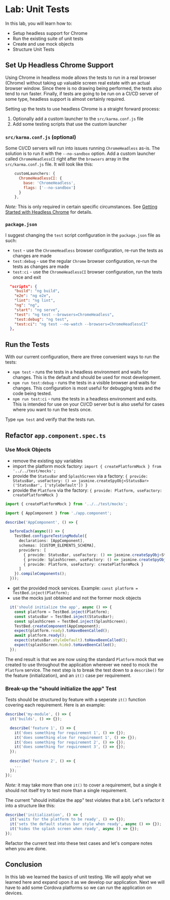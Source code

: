 # Lab: Unit Tests

In this lab, you will learn how to:

* Setup headless support for Chrome
* Run the existing suite of unit tests
* Create and use mock objects
* Structure Unit Tests

## Set Up Headless Chrome Support

Using Chrome in headless mode allows the tests to run in a real browser (Chrome) without taking up valuable screen real estate with an actual browser window. Since there is no drawing being performed, the tests also tend to run faster. Finally, if tests are going to be run on a CI/CD server of some type, headless support is almost certainly required.

Setting up the tests to use headless Chrome is a straight forward process:

1. Optionally add a custom launcher to the `src/karma.conf.js` file
1. Add some testing scripts that use the custom launcher

### `src/karma.conf.js` (optional)

Some CI/CD servers will run into issues running `ChromeHeadless` as-is. The solution is to run it with the `--no-sandbox` option. Add a custom launcher called `ChromeHeadlessCI` right after the `browsers` array in the `src/karma.conf.js` file. It will look like this:

```JavaScript
    customLaunchers: {
      ChromeHeadlessCI: {
        base: 'ChromeHeadless',
        flags: ['--no-sandbox']
      }
    },
```

*Note:* This is only required in certain specific circumstances. See <a href="https://developers.google.com/web/updates/2017/04/headless-chrome" target="_blank">Getting Started with Headless Chrome</a> for details.

### `package.json`

I suggest changing the `test` script configuration in the `package.json` file as such:

- `test` - use the `ChromeHeadless` browser configuration, re-run the tests as changes are made
- `test:debug` - use the regular `Chrome` browser configuration, re-run the tests as changes are made
- `test:ci` - use the `ChromeHeadlessCI` browser configuration, run the tests once and exit

```JSON
  "scripts": {
    "build": "ng build",
    "e2e": "ng e2e",
    "lint": "ng lint",
    "ng": "ng",
    "start": "ng serve",
    "test": "ng test --browsers=ChromeHeadless",
    "test:debug": "ng test",
    "test:ci": "ng test --no-watch --browsers=ChromeHeadlessCI"
  },
```

## Run the Tests

With our current configuration, there are three convenient ways to run the tests:

- `npm test` - runs the tests in a headless environment and waits for changes. This is the default and should be used for most development.
- `npm run test:debug` - runs the tests in a visible browser and waits for changes. This configuration is most useful for debugging tests and the code being tested.
- `npm run test:ci` - runs the tests in a headless environment and exits. This is intended for use on your CI/CD server but is also useful for cases where you want to run the tests once.

Type `npm test` and verify that the tests run.

## Refactor `app.component.spec.ts`

### Use Mock Objects

- remove the existing spy variables
- import the platform mock factory: `import { createPlatformMock } from '../../test/mocks';`
- provide the `StatusBar` and `SplashScreen` via a factory: `{ provide: StatusBar, useFactory: () => jasmine.createSpyObj<StatusBar>('StatusBar', ['styleDefault']) }`
- provide the `Platform` via the factory: `{ provide: Platform, useFactory: createPlatformMock }`

```TypeScript
import { createPlatformMock } from '../../test/mocks';

import { AppComponent } from './app.component';

describe('AppComponent', () => {

  beforeEach(async(() => {
    TestBed.configureTestingModule({
      declarations: [AppComponent],
      schemas: [CUSTOM_ELEMENTS_SCHEMA],
      providers: [
        { provide: StatusBar, useFactory: () => jasmine.createSpyObj<StatusBar>('StatusBar', ['styleDefault']) },
        { provide: SplashScreen, useFactory: () => jasmine.createSpyObj<SplashScreen>('SplashScreen', ['hide']) },
        { provide: Platform, useFactory: createPlatformMock }
      ]
    }).compileComponents();
  }));
```

- get the provided mock services. Example: `const platform = TestBed.inject(Platform);`
- use the mocks just obtained and not the former mock objects

```TypeScript
  it('should initialize the app', async () => {
    const platform = TestBed.inject(Platform);
    const statusBar = TestBed.inject(StatusBar);
    const splashScreen = TestBed.inject(SplashScreen);
    TestBed.createComponent(AppComponent);
    expect(platform.ready).toHaveBeenCalled();
    await platform.ready();
    expect(statusBar.styleDefault).toHaveBeenCalled();
    expect(splashScreen.hide).toHaveBeenCalled();
  });
```

The end result is that we are now using the standard `Platform` mock that we created to use throughout the application wherever we need to mock the `Platform` service. The next step is to break the test down to a `describe()` for the feature (initialization), and an `it()` case per requirement.

### Break-up the "should initialize the app" Test

Tests should be structured by feature with a seperate `it()` function covering each requirement. Here is an example:

```TypeScript
describe('my-module', () => {
  it('builds', () => {});

  describe('feature 1', () => {
    it('does something for requirement 1', () => {});
    it('does something else for requirement 1', () => {});
    it('does something for requirement 2', () => {});
    it('does something for requirement 3', () => {});
  });
  
  describe('feature 2', () => {
    ...
  });
});
```

*Note:* it may take more than one `it()` to cover a requirement, but a single it should not itself try to test more than a single requirement.

The current "should initialize the app" test violates that a bit. Let's refactor it into a structure like this:

```TypeScript
describe('initialization', () => {
  it('waits for the platform to be ready', () => {});
  it('sets the default status bar style when ready', async () => {});
  it('hides the splash screen when ready', async () => {});
});
```

Refactor the current test into these test cases and let's compare notes when you are done.

## Conclusion

In this lab we learned the basics of unit testing. We will apply what we learned here and expand upon it as we develop our application. Next we will have to add some Cordova platforms so we can run the application on devices.

